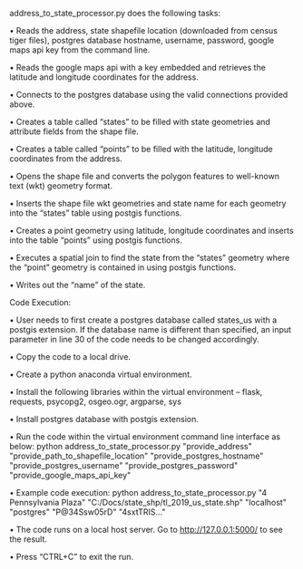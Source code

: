 
address_to_state_processor.py does the following tasks:

•	Reads the address, state shapefile location (downloaded from census tiger files), postgres database hostname, username, password, google maps api key from the command line.

•	Reads the google maps api with a key embedded and retrieves the latitude and longitude coordinates for the address.

•	Connects to the postgres database using the valid connections provided above.

•	Creates a table called “states” to be filled with state geometries and attribute fields from the shape file.

•	Creates a table called “points” to be filled with the latitude, longitude coordinates from the address.

•	Opens the shape file and converts the polygon features to well-known text (wkt) geometry format.

•	Inserts the shape file wkt geometries and state name for each geometry into the “states” table using postgis functions.

•	Creates a point geometry using latitude, longitude coordinates and inserts into the table “points” using postgis functions.

•	Executes a spatial join to find the state from the “states” geometry where the “point” geometry is contained in using postgis functions.

•	Writes out the “name” of the state.

Code Execution:

•	User needs to first create a postgres database called states_us with a postgis extension. If the database name is different than specified, an input parameter in line 30 of the code needs to be changed accordingly. 

•	Copy the code to a local drive. 

•	Create a python anaconda virtual environment.

•	Install the following libraries within the virtual environment – flask, requests, psycopg2, osgeo.ogr, argparse, sys

•	Install postgres database with postgis extension.

•	Run the code within the virtual environment command line interface as below:
python address_to_state_processor.py "provide_address" "provide_path_to_shapefile_location" "provide_postgres_hostname" "provide_postgres_username" "provide_postgres_password" "provide_google_maps_api_key"

•	Example code execution:
python address_to_state_processor.py "4 Pennsylvania Plaza" "C:/Docs/state_shp/tl_2019_us_state.shp" "localhost" "postgres" "P@34Ssw05rD" "4sxtTRIS..."

•	The code runs on a local host server. Go to http://127.0.0.1:5000/ to see the result.

•	Press “CTRL+C” to exit the run.
